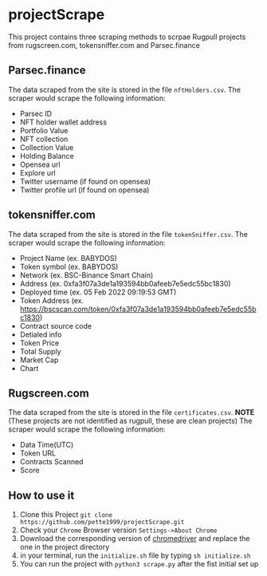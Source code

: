 # projectScrape
This project contains three scraping methods to scrpae Rugpull projects from rugscreen.com, tokensniffer.com and Parsec.finance

## Parsec.finance
The data scraped from the site is stored in the file `nftHolders.csv`. 
The scraper would scrape the following information:
- Parsec ID
- NFT holder wallet address
- Portfolio Value
- NFT collection
- Collection Value
- Holding Balance
- Opensea url
- Explore url
- Twitter username (if found on opensea)
- Twitter profile url (if found on opensea)

## tokensniffer.com
The data scraped from the site is stored in the file `tokenSniffer.csv`. 
The scraper would scrape the following information:
- Project Name (ex. BABYDOS)
- Token symbol (ex. BABYDOS)
- Network (ex. BSC-Binance Smart Chain)
- Address (ex. 0xfa3f07a3de1a193594bb0afeeb7e5edc55bc1830)
- Deployed time (ex. 05 Feb 2022 09:19:53 GMT)
- Token Address (ex. https://bscscan.com/token/0xfa3f07a3de1a193594bb0afeeb7e5edc55bc1830)
- Contract source code
- Detialed info
- Token Price
- Total Supply
- Market Cap
- Chart

## Rugscreen.com
The data scraped from the site is stored in the file `certificates.csv`. **NOTE** (These projects are not identified as rugpull, these are clean projects)
The scraper would scrape the following information:
- Data Time(UTC)
- Token URL
- Contracts Scanned
- Score

## How to use it
1. Clone this Project `git clone https://github.com/pette1999/projectScrape.git`
2. Check your `Chrome` Browser version `Settings->About Chrome`
3. Download the corresponding version of [chromedriver](https://chromedriver.chromium.org/downloads) and replace the one in the project directory
4. in your terminal, run the `initialize.sh` file by typing `sh initialize.sh`
5. You can run the project with `python3 scrape.py` after the fist initial set up
